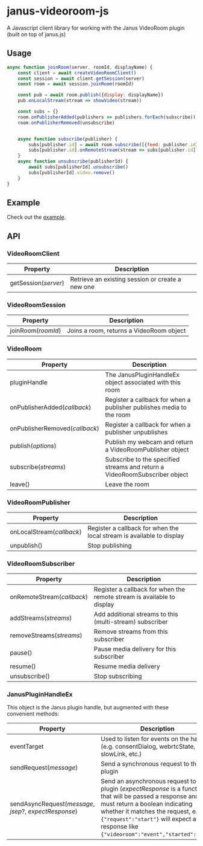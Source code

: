 # janus-videoroom-js
A Javascript client library for working with the Janus VideoRoom plugin (built on top of janus.js)

## Usage
```javascript
async function joinRoom(server, roomId, displayName) {
    const client = await createVideoRoomClient()
    const session = await client.getSession(server)
    const room = await session.joinRoom(roomId)

    const pub = await room.publish({display: displayName})
    pub.onLocalStream(stream => showVideo(stream))

    const subs = {}
    room.onPublisherAdded(publishers => publishers.forEach(subscribe))
    room.onPublisherRemoved(unsubscribe)


    async function subscribe(publisher) {
        subs[publisher.id] = await room.subscribe([{feed: publisher.id}])
        subs[publisher.id].onRemoteStream(stream => subs[publisher.id].video = showVideo(stream))
    }
    async function unsubscribe(publisherId) {
        await subs[publisherId].unsubscribe()
        subs[publisherId].video.remove()
    }
}
```

## Example
Check out the [example](https://ken107.github.io/janus-videoroom-js/example.html).

## API

### VideoRoomClient
| Property | Description |
| -------- | ----------- |
| getSession(_server_) | Retrieve an existing session or create a new one |

### VideoRoomSession
| Property | Description |
| -------- | ----------- |
| joinRoom(_roomId_) | Joins a room, returns a VideoRoom object |

### VideoRoom
| Property | Description |
| -------- | ----------- |
| pluginHandle | The JanusPluginHandleEx object associated with this room |
| onPublisherAdded(_callback_) | Register a callback for when a publisher publishes media to the room |
| onPublisherRemoved(_callback_) | Register a callback for when a publisher unpublishes |
| publish(_options_) | Publish my webcam and return a VideoRoomPublisher object |
| subscribe(_streams_) | Subscribe to the specified streams and return a VideoRoomSubscriber object |
| leave() | Leave the room |

### VideoRoomPublisher
| Property | Description |
| -------- | ----------- |
| onLocalStream(_callback_) | Register a callback for when the local stream is available to display |
| unpublish() | Stop publishing |

### VideoRoomSubscriber
| Property | Description |
| -------- | ----------- |
| onRemoteStream(_callback_) | Register a callback for when the remote stream is available to display |
| addStreams(_streams_) | Add additional streams to this (multi-stream) subscriber |
| removeStreams(_streams_) | Remove streams from this subscriber |
| pause() | Pause media delivery for this subscriber |
| resume() | Resume media delivery |
| unsubscribe() | Stop subscribing |

### JanusPluginHandleEx
This object is the Janus plugin handle, but augmented with these convenient methods:

| Property | Description |
| -------- | ----------- |
| eventTarget | Used to listen for events on the handle (e.g. consentDialog, webrtcState, slowLink, etc.) |
| sendRequest(_message_) | Send a synchronous request to the plugin |
| sendAsyncRequest(_message_, _jsep_?, _expectResponse_) | Send an asynchronous request to the plugin (_expectResponse_ is a function that will be passed a response and must return a boolean indicating whether it matches the request, e.g. a `{"request":"start"}` will expect a response like `{"videoroom":"event","started":"ok"}`) |
